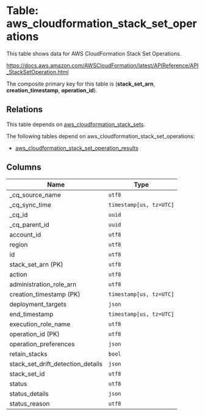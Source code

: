 # Table: aws_cloudformation_stack_set_operations

This table shows data for AWS CloudFormation Stack Set Operations.

https://docs.aws.amazon.com/AWSCloudFormation/latest/APIReference/API_StackSetOperation.html

The composite primary key for this table is (**stack_set_arn**, **creation_timestamp**, **operation_id**).

## Relations

This table depends on [aws_cloudformation_stack_sets](aws_cloudformation_stack_sets).

The following tables depend on aws_cloudformation_stack_set_operations:
  - [aws_cloudformation_stack_set_operation_results](aws_cloudformation_stack_set_operation_results)

## Columns

| Name          | Type          |
| ------------- | ------------- |
|_cq_source_name|`utf8`|
|_cq_sync_time|`timestamp[us, tz=UTC]`|
|_cq_id|`uuid`|
|_cq_parent_id|`uuid`|
|account_id|`utf8`|
|region|`utf8`|
|id|`utf8`|
|stack_set_arn (PK)|`utf8`|
|action|`utf8`|
|administration_role_arn|`utf8`|
|creation_timestamp (PK)|`timestamp[us, tz=UTC]`|
|deployment_targets|`json`|
|end_timestamp|`timestamp[us, tz=UTC]`|
|execution_role_name|`utf8`|
|operation_id (PK)|`utf8`|
|operation_preferences|`json`|
|retain_stacks|`bool`|
|stack_set_drift_detection_details|`json`|
|stack_set_id|`utf8`|
|status|`utf8`|
|status_details|`json`|
|status_reason|`utf8`|